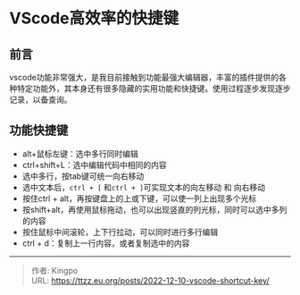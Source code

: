 # VScode高效率的快捷键


<!--more-->
## 前言

vscode功能非常强大，是我目前接触到功能最强大编辑器，丰富的插件提供的各种特定功能外，其本身还有很多隐藏的实用功能和快捷键。使用过程逐步发现逐步记录，以备查询。

## 功能快捷键

- alt+鼠标左键：选中多行同时编辑
- ctrl+shift+L：选中编辑代码中相同的内容
- 选中多行，按tab键可统一向右移动
- 选中文本后，`ctrl + [`  和` ctrl + ] `可实现文本的向左移动 和 向右移动
- 按住ctrl + alt，再按键盘上的上或下键，可以使一列上出现多个光标
- 按shift+alt，再使用鼠标拖动，也可以出现竖直的列光标，同时可以选中多列的内容
- 按住鼠标中间滚轮，上下行拉动，可以同时进行多行编辑
- ctrl + d：复制上一行内容，或者复制选中的内容



---

> 作者: Kingpo  
> URL: https://ttzz.eu.org/posts/2022-12-10-vscode-shortcut-key/  

